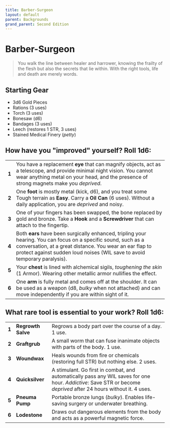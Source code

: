 ```yaml
---
title: Barber-Surgeon
layout: default
parent: Backgrounds
grand_parent: Second Edition
---
```


# Barber-Surgeon

> You walk the line between healer and harrower, knowing the frailty of the flesh but also the secrets that lie within. With the right tools, life and death are merely words.

## Starting Gear

- 3d6 Gold Pieces
- Rations (3 uses)
- Torch (3 uses) 
- Bonesaw (d6)
- Bandages (3 uses)
- Leech (restores 1 STR, 3 uses)
- Stained Medical Finery (_petty_)

## How have you "improved" yourself? Roll 1d6:

|       |                                                                                                                                                                                                                                                            |
| ----- | ---------------------------------------------------------------------------------------------------------------------------------------------------------------------------------------------------------------------------------------------------------- |
| **1** | You have a replacement **eye** that can magnify objects, act as a telescope, and provide minimal night vision. You cannot wear anything metal on your head, and the presence of strong magnets make you _deprived_.                                                |
| **2** | One **foot** is mostly metal (kick, d6), and you treat some Tough terrain as **Easy**. Carry a **Oil Can** (6 uses). Without a daily application, you are _deprived_ and noisy.    |
| **3** | One of your fingers has been swapped, the bone replaced by gold and bronze. Take a **Hook** and a **Screwdriver** that can attach to the fingertip.                                                                                                            |
| **4** | Both **ears** have been surgically enhanced, tripling your hearing. You can focus on a specific sound, such as a conversation, at a great distance. You wear an ear flap to protect against sudden loud noises (WIL save to avoid temporary paralysis). |
| **5** | Your **chest** is lined with alchemical sigils, _toughening the skin_ (1 Armor). Wearing other metallic armor nullifies the effect.                                                                                                                              |
| **6** | One **arm** is fully metal and comes off at the shoulder. It can be used as a weapon (d8, _bulky_ when not attached) and can move independently if you are within sight of it.                                                                                 |

## What rare tool is essential to your work? Roll 1d6:

|       |                    |                                                                                                                                                                   |
| ----- | ------------------ | ----------------------------------------------------------------------------------------------------------------------------------------------------------------- |
| **1** | **Regrowth Salve** | Regrows a body part over the course of a day. 1 use.                                                                                                                    |
| **2** | **Graftgrub**      | A small worm that can fuse inanimate objects with parts of the body.  1 use.                                                                                      |
| **3** | **Woundwax**       | Heals wounds from fire or chemicals (restoring full STR) but nothing else. 2 uses.                                                                               |
| **4** | **Quicksilver**    | A stimulant. Go first in combat, and automatically pass any WIL saves for one hour. _Addictive_: Save STR or become _deprived_ after 24 hours without it. 4 uses. |
| **5** | **Pneuma Pump**    | Portable bronze lungs (_bulky_). Enables life-saving surgery or underwater breathing.                                                                               |
| **6** | **Lodestone**      | Draws out dangerous elements from the body and acts as a powerful magnetic force.                                                                                 |
